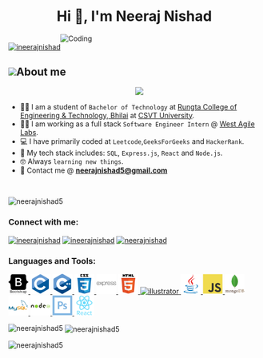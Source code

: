 <!-- <img alt="" src="https://cdn.august.com.au/wp-content/uploads/2015/04/Allan_Get-Web-Developer-Savvy_header.png"  /> -->
<h1 align="center">Hi 👋, I'm Neeraj Nishad</h1>
<img align="right" alt="Coding" width="400" src="https://yolabs.in/wp-content/uploads/2020/09/kids-coding-art.jpg"


<p align="left"> <a href="https://twitter.com/ineerajnishad" target="blank"><img src="https://img.shields.io/twitter/follow/ineerajnishad?logo=twitter&style=for-the-badge" alt="ineerajnishad" /></a> </p>

## <picture><img src = "https://github.com/7oSkaaa/7oSkaaa/blob/main/Images/about_me.gif?raw=true" width = 50px></picture>About me

<picture> <img align="right" src="https://github.com/7oSkaaa/7oSkaaa/blob/main/Images/Right_Side.gif?raw=true" width = 250px></picture>

<br>

- 🧑‍🎓 I am a student of `Bachelor of Technology` at [Rungta College of Engineering & Technology, Bhilai](https://www.rungta.ac.in/) at [CSVT University](https://csvtu.ac.in/).
- 👨‍💻 I am working as a full stack `Software Engineer Intern` @ [West Agile Labs](http://westagilelabs.com).
- 💻 I have primarily coded at `Leetcode`,`GeeksForGeeks` and `HackerRank`.
- 🧰 My tech stack includes: `SQL`, `Express.js`, `React` and `Node.js`.
- 🤓 Always `learning new things`.
- 📧 Contact me @ **neerajnishad5@gmail.com**
<br>
<p align="left"> <img src="https://komarev.com/ghpvc/?username=neerajnishad5&label=Profile%20views&color=0e75b6&style=flat" alt="neerajnishad5" /> </p>

<h3 align="left">Connect with me:</h3>
<p align="left">
<a href="https://twitter.com/ineerajnishad" target="blank"><img align="center" src="https://raw.githubusercontent.com/rahuldkjain/github-profile-readme-generator/master/src/images/icons/Social/twitter.svg" alt="ineerajnishad" height="30" width="40" /></a>
<a href="https://instagram.com/ineerajnishad" target="blank"><img align="center" src="https://raw.githubusercontent.com/rahuldkjain/github-profile-readme-generator/master/src/images/icons/Social/instagram.svg" alt="ineerajnishad" height="30" width="40" /></a>
  <a href="https://www.linkedin.com/in/neerajnishad/" target="blank"><img align="center" src="https://img.icons8.com/fluency/48/000000/linkedin.png" alt="neerajnishad"   width="40" /></a>
</p>

<h3 align="left">Languages and Tools:</h3>
<p align="left"> <a href="https://getbootstrap.com" target="_blank" rel="noreferrer"> <img src="https://raw.githubusercontent.com/devicons/devicon/master/icons/bootstrap/bootstrap-plain-wordmark.svg" alt="bootstrap" width="40" height="40"/> </a> <a href="https://www.cprogramming.com/" target="_blank" rel="noreferrer"> <img src="https://raw.githubusercontent.com/devicons/devicon/master/icons/c/c-original.svg" alt="c" width="40" height="40"/> </a> <a href="https://www.w3schools.com/cpp/" target="_blank" rel="noreferrer"> <img src="https://raw.githubusercontent.com/devicons/devicon/master/icons/cplusplus/cplusplus-original.svg" alt="cplusplus" width="40" height="40"/> </a> <a href="https://www.w3schools.com/css/" target="_blank" rel="noreferrer"> <img src="https://raw.githubusercontent.com/devicons/devicon/master/icons/css3/css3-original-wordmark.svg" alt="css3" width="40" height="40"/> </a> <a href="https://expressjs.com" target="_blank" rel="noreferrer"> <img src="https://raw.githubusercontent.com/devicons/devicon/master/icons/express/express-original-wordmark.svg" alt="express" width="40" height="40"/> </a> <a href="https://www.w3.org/html/" target="_blank" rel="noreferrer"> <img src="https://raw.githubusercontent.com/devicons/devicon/master/icons/html5/html5-original-wordmark.svg" alt="html5" width="40" height="40"/> </a> <a href="https://www.adobe.com/in/products/illustrator.html" target="_blank" rel="noreferrer"> <img src="https://www.vectorlogo.zone/logos/adobe_illustrator/adobe_illustrator-icon.svg" alt="illustrator" width="40" height="40"/> </a> <a href="https://www.java.com" target="_blank" rel="noreferrer"> <img src="https://raw.githubusercontent.com/devicons/devicon/master/icons/java/java-original.svg" alt="java" width="40" height="40"/> </a> <a href="https://developer.mozilla.org/en-US/docs/Web/JavaScript" target="_blank" rel="noreferrer"> <img src="https://raw.githubusercontent.com/devicons/devicon/master/icons/javascript/javascript-original.svg" alt="javascript" width="40" height="40"/> </a> <a href="https://www.mongodb.com/" target="_blank" rel="noreferrer"> <img src="https://raw.githubusercontent.com/devicons/devicon/master/icons/mongodb/mongodb-original-wordmark.svg" alt="mongodb" width="40" height="40"/> </a> <a href="https://www.mysql.com/" target="_blank" rel="noreferrer"> <img src="https://raw.githubusercontent.com/devicons/devicon/master/icons/mysql/mysql-original-wordmark.svg" alt="mysql" width="40" height="40"/> </a> <a href="https://nodejs.org" target="_blank" rel="noreferrer"> <img src="https://raw.githubusercontent.com/devicons/devicon/master/icons/nodejs/nodejs-original-wordmark.svg" alt="nodejs" width="40" height="40"/> </a> <a href="https://www.photoshop.com/en" target="_blank" rel="noreferrer"> <img src="https://raw.githubusercontent.com/devicons/devicon/master/icons/photoshop/photoshop-line.svg" alt="photoshop" width="40" height="40"/> </a> <a href="https://reactjs.org/" target="_blank" rel="noreferrer"> <img src="https://raw.githubusercontent.com/devicons/devicon/master/icons/react/react-original-wordmark.svg" alt="react" width="40" height="40"/> </a> </p>

<p><img align="left" src="https://github-readme-stats.vercel.app/api/top-langs?username=neerajnishad5&show_icons=true&locale=en&layout=compact" alt="neerajnishad5" /></p>

<p>&nbsp;<img align="center" src="https://github-readme-stats.vercel.app/api?username=neerajnishad5&show_icons=true&locale=en" alt="neerajnishad5" /></p>

<p><img align="center" src="https://github-readme-streak-stats.herokuapp.com/?user=neerajnishad5&" alt="neerajnishad5" /></p>
